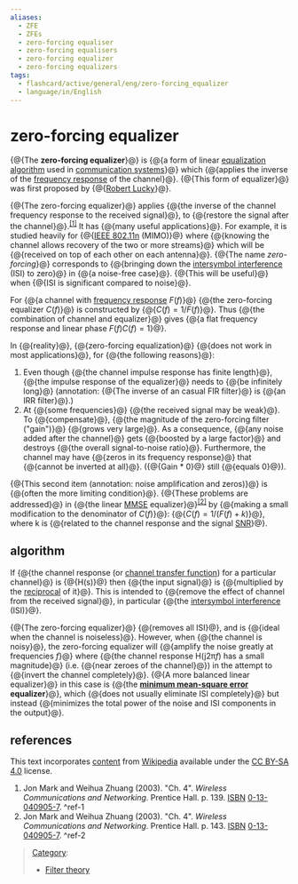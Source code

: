 ```yaml
---
aliases:
  - ZFE
  - ZFEs
  - zero-forcing equaliser
  - zero-forcing equalisers
  - zero-forcing equalizer
  - zero-forcing equalizers
tags:
  - flashcard/active/general/eng/zero-forcing_equalizer
  - language/in/English
---
```


# zero-forcing equalizer

{@{The __zero-forcing equalizer__}@} is {@{a form of linear [equalization](equalization%20(communications).md) [algorithm](algorithm.md) used in [communication systems](telecommunications.md)}@} which {@{applies the inverse of the [frequency response](frequency%20response.md) of the channel}@}. {@{This form of equalizer}@} was first proposed by {@{[Robert Lucky](Robert%20Lucky.md)}@}.

{@{The zero-forcing equalizer}@} applies {@{the inverse of the channel frequency response to the received signal}@}, to {@{restore the signal after the channel}@}.<sup>[\[1\]](#^ref-1)</sup> It has {@{many useful applications}@}. For example, it is studied heavily for {@{[IEEE 802.11n](IEEE%20802.11n.md) \(MIMO\)}@} where {@{knowing the channel allows recovery of the two or more streams}@} which will be {@{received on top of each other on each antenna}@}. {@{The name _zero-forcing_}@} corresponds to {@{bringing down the [intersymbol interference](intersymbol%20interference.md) \(ISI\) to zero}@} in {@{a noise-free case}@}. {@{This will be useful}@} when {@{ISI is significant compared to noise}@}.

For {@{a channel with [frequency response](frequency%20response.md) $F(f)$}@} {@{the zero-forcing equalizer $C(f)$}@} is constructed by {@{$C(f)=1/F(f)$}@}. Thus {@{the combination of channel and equalizer}@} gives {@{a flat frequency response and linear phase $F(f)C(f)=1$}@}.

In {@{reality}@}, {@{zero-forcing equalization}@} {@{does not work in most applications}@}, for {@{the following reasons}@}:

1. Even though {@{the channel impulse response has finite length}@}, {@{the impulse response of the equalizer}@} needs to {@{be infinitely long}@} \(annotation: {@{The inverse of an casual FIR filter}@} is {@{an IRR filter}@}.\)
2. At {@{some frequencies}@} {@{the received signal may be weak}@}. To {@{compensate}@}, {@{the magnitude of the zero-forcing filter \("gain"\)}@} {@{grows very large}@}. As a consequence, {@{any noise added after the channel}@} gets {@{boosted by a large factor}@} and destroys {@{the overall signal-to-noise ratio}@}. Furthermore, the channel may have {@{zeros in its frequency response}@} that {@{cannot be inverted at all}@}. \({@{Gain \* 0}@} still {@{equals 0}@}\).

{@{This second item \(annotation: noise amplification and zeros\)}@} is {@{often the more limiting condition}@}. {@{These problems are addressed}@} in {@{the linear [MMSE](minimum%20mean-square%20error.md) equalizer}@}<sup>[\[2\]](#^ref-2)</sup> by {@{making a small modification to the denominator of $C(f)$}@}: {@{$C(f)=1/(F(f)+k)$}@}, where k is {@{related to the channel response and the signal [SNR](signal-to-noise%20ratio.md)}@}.

## algorithm

If {@{the channel response \(or [channel transfer function](transfer%20function.md)\) for a particular channel}@} is {@{H\(s\)}@} then {@{the input signal}@} is {@{multiplied by the [reciprocal](multiplicative%20inverse.md) of it}@}. This is intended to {@{remove the effect of channel from the received signal}@}, in particular {@{the [intersymbol interference](intersymbol%20interference.md) \(ISI\)}@}.

{@{The zero-forcing equalizer}@} {@{removes all ISI}@}, and is {@{ideal when the channel is noiseless}@}. However, when {@{the channel is noisy}@}, the zero-forcing equalizer will {@{amplify the noise greatly at frequencies _f_}@} where {@{the channel response H\(j2π<!-- markdown separator -->_f_\) has a small magnitude}@} \(i.e. {@{near zeroes of the channel}@}\) in the attempt to {@{invert the channel completely}@}. {@{A more balanced linear equalizer}@} in this case is {@{the __[minimum mean-square error](minimum%20mean-square%20error.md) equalizer__}@}, which {@{does not usually eliminate ISI completely}@} but instead {@{minimizes the total power of the noise and ISI components in the output}@}.

## references

This text incorporates [content](https://en.wikipedia.org/wiki/zero-forcing_equalizer) from [Wikipedia](Wikipedia.md) available under the [CC BY-SA 4.0](https://creativecommons.org/licenses/by-sa/4.0/) license.

1. <a id="CITEREFJon Mark and Weihua Zhuang2003"></a> Jon Mark and Weihua Zhuang \(2003\). "Ch. 4". _Wireless Communications and Networking_. Prentice Hall. p. 139. [ISBN](ISBN%20(identifier).md) [0-13-040905-7](https://en.wikipedia.org/wiki/Special:BookSources/0-13-040905-7). <a id="^ref-1"></a>^ref-1
2. <a id="CITEREFJon Mark and Weihua Zhuang2003"></a> Jon Mark and Weihua Zhuang \(2003\). "Ch. 4". _Wireless Communications and Networking_. Prentice Hall. p. 143. [ISBN](ISBN%20(identifier).md) [0-13-040905-7](https://en.wikipedia.org/wiki/Special:BookSources/0-13-040905-7). <a id="^ref-2"></a>^ref-2

> [Category](https://en.wikipedia.org/wiki/Help:Category):
>
> - [Filter theory](https://en.wikipedia.org/wiki/Category:Filter%20theory)
